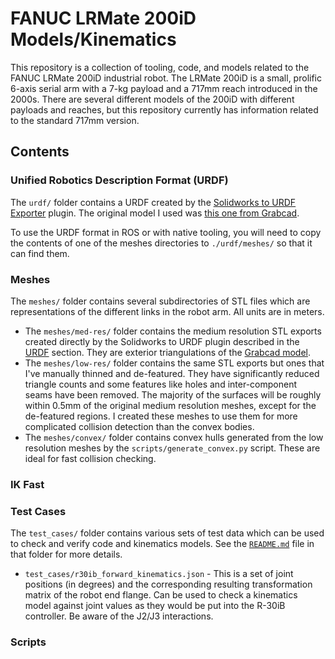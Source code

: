 # FANUC LRMate 200iD Models/Kinematics

This repository is a collection of tooling, code, and models related to the FANUC LRMate 200iD industrial robot.  The LRMate 200iD is a small, prolific 6-axis serial arm with a 7-kg payload and a 717mm reach introduced in the 2000s.  There are several different models of the 200iD with different payloads and reaches, but this repository currently has information related to the standard 717mm version.

## Contents

### Unified Robotics Description Format (URDF)

The `urdf/` folder contains a URDF created by the [Solidworks to URDF Exporter](http://wiki.ros.org/sw_urdf_exporter) plugin.  The original model I used was [this one from Grabcad](https://grabcad.com/library/fanuc-lr-mate-200id-1).

To use the URDF format in ROS or with native tooling, you will need to copy the contents of one of the meshes directories to `./urdf/meshes/` so that it can find them.


### Meshes

The `meshes/` folder contains several subdirectories of STL files which are representations of the different links in the robot arm.  All units are in meters.

* The `meshes/med-res/` folder contains the medium resolution STL exports created directly by the Solidworks to URDF plugin described in the [URDF](#unified-robotics-description-format--urdf-) section.  They are exterior triangulations of the [Grabcad model](https://grabcad.com/library/fanuc-lr-mate-200id-1).
* The `meshes/low-res/` folder contains the same STL exports but ones that I've manually thinned and de-featured.  They have significantly reduced triangle counts and some features like holes and inter-component seams have been removed.  The majority of the surfaces will be roughly within 0.5mm of the original medium resolution meshes, except for the de-featured regions.  I created these meshes to use them for more complicated collision detection than the convex bodies.
* The `meshes/convex/` folder contains convex hulls generated from the low resolution meshes by the `scripts/generate_convex.py` script.  These are ideal for fast collision checking.

### IK Fast

### Test Cases

The `test_cases/` folder contains various sets of test data which can be used to check and verify code and kinematics models.  See the [`README.md`](test_cases/README.md) file in that folder for more details.

* `test_cases/r30ib_forward_kinematics.json` - This is a set of joint positions (in degrees) and the corresponding resulting transformation matrix of the robot end flange. Can be used to check a kinematics model against joint values as they would be put into the R-30iB controller. Be aware of the J2/J3 interactions.

### Scripts


